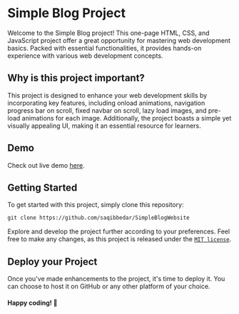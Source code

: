 # Simple Blog Project

Welcome to the Simple Blog project! This one-page HTML, CSS, and JavaScript project offer a great opportunity for mastering web development basics. Packed with essential functionalities, it provides hands-on experience with various web development concepts.

## Why is this project important?

This project is designed to enhance your web development skills by incorporating key features, including onload animations, navigation progress bar on scroll, fixed navbar on scroll, lazy load images, and pre-load animations for each image. Additionally, the project boasts a simple yet visually appealing UI, making it an essential resource for learners.

## Demo

Check out live demo [here](https://saqibbedar.github.io/SimpleBlogWebsite/).

## Getting Started

To get started with this project, simply clone this repository:

```md 
git clone https://github.com/saqibbedar/SimpleBlogWebsite
```

Explore and develop the project further according to your preferences. Feel free to make any changes, as this project is released under the [`MIT license`](https://github.com/saqibbedar/SimpleBlogWebsite?tab=MIT-1-ov-file).

## Deploy your Project

Once you've made enhancements to the project, it's time to deploy it. You can choose to host it on GitHub or any other platform of your choice.

#### Happy coding! 🚀


